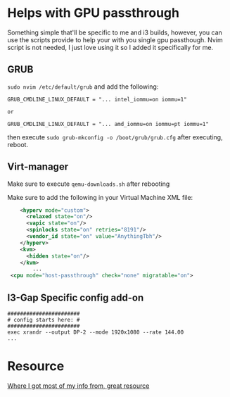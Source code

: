 # Helps with GPU passthrough
Something simple that'll be specific to me and i3 builds, however, you can use the scripts provide to help your with you single gpu passthough. Nvim script is not needed, I just love using it so I added it specifically for me.

## GRUB
`sudo nvim /etc/default/grub` and add the following:
```
GRUB_CMDLINE_LINUX_DEFAULT = "... intel_iommu=on iommu=1"

or

GRUB_CMDLINE_LINUX_DEFAULT = "... amd_iommu=on iommu=pt iommu=1"
```
then execute `sudo grub-mkconfig -o /boot/grub/grub.cfg`
after executing, reboot.

## Virt-manager

Make sure to execute `qemu-downloads.sh` after rebooting

Make sure to add the following in your Virtual Machine XML file:
```xml
    <hyperv mode="custom">
      <relaxed state="on"/>
      <vapic state="on"/>
      <spinlocks state="on" retries="8191"/>
      <vendor_id state="on" value="AnythingTbh"/>
    </hyperv>
    <kvm>
      <hidden state="on"/>
    </kvm>
		...
 <cpu mode="host-passthrough" check="none" migratable="on">
```

## I3-Gap Specific config add-on
```
#######################
# config starts here: #
#######################
exec xrandr --output DP-2 --mode 1920x1080 --rate 144.00
...
```
# Resource

[Where I got most of my info from, great resource](https://www.youtube.com/watch?v=BUSrdUoedTo&t=2413s)

